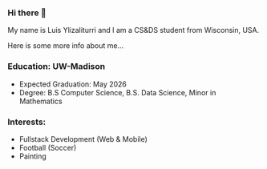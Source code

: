 ### Hi there 👋

My name is Luis Ylizaliturri and I am a CS&DS student from Wisconsin, USA.

Here is some more info about me...

### Education: UW-Madison
- Expected Graduation: May 2026
- Degree: B.S Computer Science, B.S. Data Science, Minor in Mathematics

### Interests:
* Fullstack Development (Web & Mobile) 
* Football (Soccer) 
* Painting
